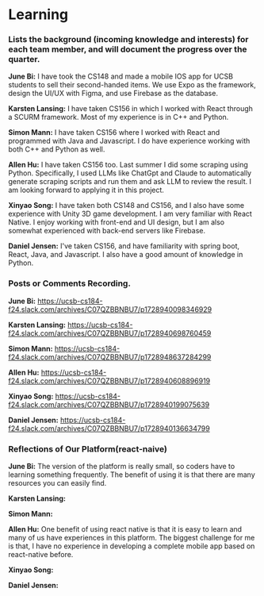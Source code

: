 # Learning
### Lists the background (incoming knowledge and interests) for each team member, and will document the progress over the quarter.

**June Bi:** I have took the CS148 and made a mobile IOS app for UCSB students to sell their second-handed items. We use Expo as the framework, design the UI/UX with Figma, and use Firebase as the database.

**Karsten Lansing:** I have taken CS156 in which I worked with React through a SCURM framework. Most of my experience is in C++ and Python.

**Simon Mann:** I have taken CS156 where I worked with React and programmed with Java and Javascript. I do have experience working with both C++ and Python as well. 

**Allen Hu:** I have taken CS156 too. Last summer I did some scraping using Python. Specifically, I used LLMs like ChatGpt and Claude to automatically generate scraping scripts and run them and ask LLM to review the result. I am looking forward to applying it in this project. 

**Xinyao Song:** I have taken both CS148 and CS156, and I also have some experience with Unity 3D game development. I am very familiar with React Native. I enjoy working with front-end and UI design, but I am also somewhat experienced with back-end servers like Firebase.

**Daniel Jensen:** I've taken CS156, and have familiarity with spring boot, React, Java, and Javascript. I also have a good amount of knowledge in Python. 

### Posts or Comments Recording.
**June Bi:** https://ucsb-cs184-f24.slack.com/archives/C07QZBBNBU7/p1728940098346929

**Karsten Lansing:** https://ucsb-cs184-f24.slack.com/archives/C07QZBBNBU7/p1728940698760459

**Simon Mann:** https://ucsb-cs184-f24.slack.com/archives/C07QZBBNBU7/p1728948637284299

**Allen Hu:** https://ucsb-cs184-f24.slack.com/archives/C07QZBBNBU7/p1728940608896919

**Xinyao Song:** https://ucsb-cs184-f24.slack.com/archives/C07QZBBNBU7/p1728940199075639

**Daniel Jensen:** https://ucsb-cs184-f24.slack.com/archives/C07QZBBNBU7/p1728940136634799

### Reflections of Our Platform(react-naive)
**June Bi:** The version of the platform is really small, so coders have to learning something frequently. The benefit of using it is that there are many resources you can easily find.

**Karsten Lansing:** 

**Simon Mann:** 

**Allen Hu:** One benefit of using react native is that it is easy to learn and many of us have experiences in this platform. The biggest challenge for me is that, I have no experience in developing a complete mobile app based on react-native before. 

**Xinyao Song:** 

**Daniel Jensen:** 
